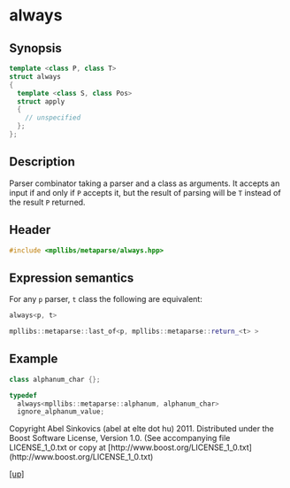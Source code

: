 # always

## Synopsis

```cpp
template <class P, class T>
struct always
{
  template <class S, class Pos>
  struct apply
  {
    // unspecified
  };
};
```

## Description

Parser combinator taking a parser and a class as arguments. It accepts an input
if and only if `P` accepts it, but the result of parsing will be `T` instead of
the result `P` returned.

## Header

```cpp
#include <mpllibs/metaparse/always.hpp>
```

## Expression semantics

For any `p` parser, `t` class the following are equivalent:

```cpp
always<p, t>

mpllibs::metaparse::last_of<p, mpllibs::metaparse::return_<t> >
```

## Example

```cpp
class alphanum_char {};

typedef
  always<mpllibs::metaparse::alphanum, alphanum_char>
  ignore_alphanum_value;
```

<p class="copyright">
Copyright Abel Sinkovics (abel at elte dot hu) 2011.
Distributed under the Boost Software License, Version 1.0.
(See accompanying file LICENSE_1_0.txt or copy at
[http://www.boost.org/LICENSE_1_0.txt](http://www.boost.org/LICENSE_1_0.txt)
</p>

[[up]](reference.html)


